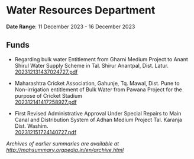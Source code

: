 # Water Resources Department

**Date Range**: 11 December 2023 - 16 December 2023


## Funds
- Regarding bulk water Entitlement from Gharni Medium Project to Anant Shirul Water Supply Scheme in Tal. Shirur Anantpal, Dist. Latur.\
  [202312131437024727.pdf](https://gr.maharashtra.gov.in/Site/Upload/Government%20Resolutions/English/202312131437024727.pdf)

- Maharashtra Cricket Association, Gahunje, Tq. Mawal, Dist. Pune to Non-irrigation entitlement of Bulk Water from Pawana Project for the purpose of Cricket Stadium\
  [202312141417258927.pdf](https://gr.maharashtra.gov.in/Site/Upload/Government%20Resolutions/English/202312141417258927.pdf)

- First Revised Administrative Approval Under Special Repairs to Main Canal and Distribution System of Adhan Medium Project Tal. Karanja Dist. Washim.\
  [202312151724140727.pdf](https://gr.maharashtra.gov.in/Site/Upload/Government%20Resolutions/English/202312151724140727.pdf)


*Archives of earlier summaries are available at http://mahsummary.orgpedia.in/en/archive.html*